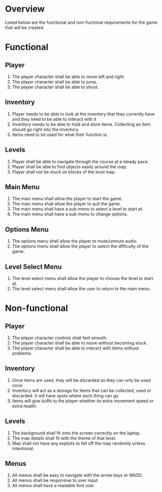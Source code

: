 # Overview

Listed below are the functional and non-fuctional requirements for the
game that will be created.

# Functional

## Player
1. The player character shall be able to move left and right.
2. The player character shall be able to jump.
3. The player character shall be able to shoot.

## Inventory
1. Player needs to be able to look at the inventory that they currently have and they need to be able to interact with it
2. Inventory needs to be able to hold and store items. Collecting an item should go right into the inventory.
3. Items need to be used for what their function is.

## Levels
1. Player shall be able to navigate through the course at a steady pace. 
2. Player shall be able to find objects easily around the map. 
3. Player shall not be stuck on blocks of the level map. 

## Main Menu
1. The main menu shall allow the player to start the game.
2. The main menu shall allow the player to quit the game.
3. The main menu shall have a sub-menu to select a level to start at.
4. The main menu shall have a sub-menu to change options.

## Options Menu
1. The options menu shall allow the player to mute/unmute audio.
2. The options menu shall allow the player to select the difficulty of the game.


## Level Select Menu
1. The level select menu shall allow the player to choose the level to start at.
2. The level select menu shall allow the user to return to the main menu.

# Non-functional

## Player
1. The player character controls shall feel smooth.
2. The player character shall be able to move without becoming stuck.
3. The player character shall be able to interact with items without problems.

## Inventory
1. Once items are used, they will be discarded as they can only be used once
2. Inventory will act as a storage for items that can be collected, used or discarded. It will have spots where each thing can go
3. Items will give buffs to the player whether its extra movement speed or extra health.

## Levels
1. The background shall fit onto the screen correctly on the laptop. 
2. The map details shall fit with the theme of that level.  
3. Map shall not have any exploits to fall off the map randomly unless intentional. 

## Menus
1. All menus shall be easy to navigate with the arrow keys or WASD.
2. All menus shall be responsive to user input.
3. All menus shall have a readable font size.
